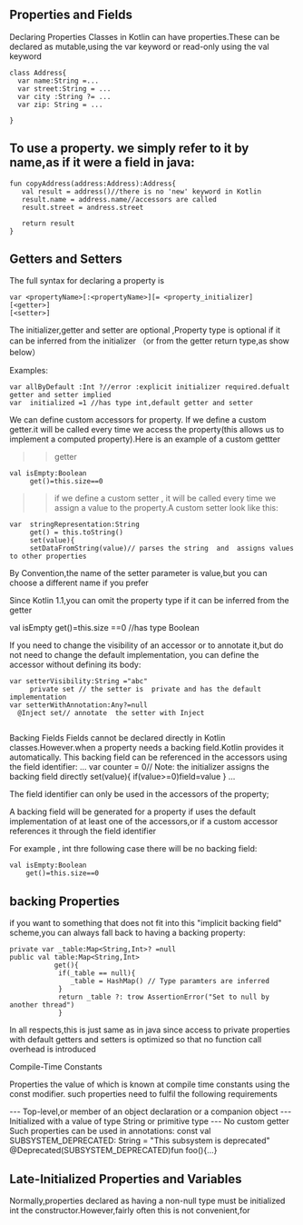 ## Properties and  Fields
Declaring Properties
Classes in Kotlin can have properties.These can be declared as mutable,using the var keyword or read-only using the val keyword
```
class Address{
  var name:String =...
  var street:String = ...
  var city :String ?= ...
  var zip: String = ...

}
```


##  To use a property. we simply refer to it by name,as if it were a field in java:

```
fun copyAddress(address:Address):Address{
   val result = address()//there is no 'new' keyword in Kotlin
   result.name = address.name//accessors are called
   result.street = andress.street

   return result
}
```

## Getters  and Setters

The full syntax for declaring a property is

```
var <propertyName>[:<propertyName>][= <property_initializer]
[<getter>]
[<setter>]

```

The initializer,getter and setter are optional ,Property type is optional if it can be inferred from the initializer
（or from the getter return type,as show  below）

Examples:
```
var allByDefault :Int ?//error :explicit initializer required.defualt getter and setter implied
var  initialized =1 //has type int,default getter and setter
```

We can define custom accessors  for property. If we define a custom getter.it will  be called every time we access the property(this allows us to implement  a computed property).Here is an example of a custom gettter
>> getter
```
val isEmpty:Boolean
     get()=this.size==0
```


>>if we define a custom setter , it will be called every time we assign  a value to the property.A custom setter look like this:

```
var  stringRepresentation:String
     get() = this.toString()
     set(value){
     setDataFromString(value)// parses the string  and  assigns values to other properties
```

By Convention,the name of the setter parameter is   value,but you can choose a different name if you prefer

Since Kotlin 1.1,you can omit the property type  if it can be inferred from the getter

val isEmpty get()=this.size ==0 //has type Boolean

If you need  to change the visibility of an accessor  or to annotate it,but  do not need to change the default implementation, you can define the accessor without defining its  body:
```
var setterVisibility:String ="abc"
     private set // the setter is  private and has the default implementation
var setterWithAnnotation:Any?=null
  @Inject set// annotate  the setter with Inject


```


Backing Fields
Fields cannot be declared directly in Kotlin classes.However.when a property needs a backing field.Kotlin provides it automatically. This backing field can be referenced in the accessors using the field identifier:
...
var counter = 0// Note: the initializer assigns the backing field directly
    set(value){
    if(value>=0)field=value
    }
...

The field identifier can only be used in the accessors of the property;

A backing field will be generated for a property if uses the default implementation of at least one of the accessors,or if a custom accessor references it through the field identifier


For  example , int thre following case there will be no backing field:
```
val isEmpty:Boolean
    get()=this.size==0
```

## backing Properties
if you want to something that does not fit into this "implicit backing field" scheme,you can always fall back to having a backing property:
```
private var _table:Map<String,Int>? =null
public val table:Map<String,Int>
           get(){
            if(_table == null){
               _table = HashMap() // Type paramters are inferred
            }
            return _table ?: trow AssertionError("Set to null by another thread")
            }
```
In all respects,this is just same as in java since access to private properties with default getters and setters is optimized so that no function call overhead is introduced

Compile-Time Constants

Properties the value of which  is known at compile time constants using the const modifier. such properties need to fulfil the following requirements


--- Top-level,or member of an object declaration or a companion  object
--- Initialized with a value of type String or primitive type
--- No custom getter
Such properties can be used in annotations:
const val SUBSYSTEM_DEPRECATED: String = "This subsystem is deprecated"
@Deprecated(SUBSYSTEM_DEPRECATED)fun foo(){...}

## Late-Initialized Properties and Variables

Normally,properties declared as having a non-null type must be initialized int the constructor.However,fairly often this is not  convenient,for









